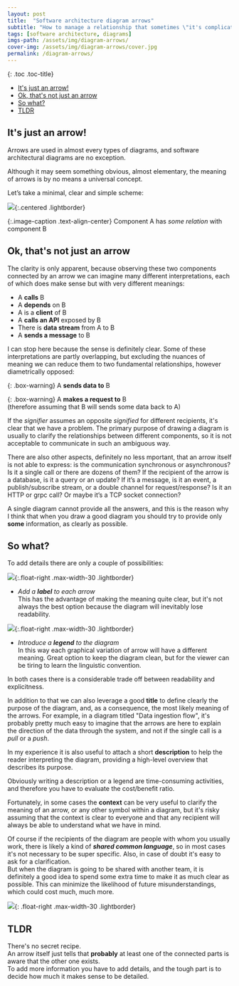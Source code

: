 ```yaml
---
layout: post
title:  "Software architecture diagram arrows"
subtitle: "How to manage a relationship that sometimes \"it's complicated\""
tags: [software architecture, diagrams]
imgs-path: /assets/img/diagram-arrows/
cover-img: /assets/img/diagram-arrows/cover.jpg
permalink: /diagram-arrows/
---
```


{: .toc .toc-title}
- [It's just an arrow!](#its-just-an-arrow)
- [Ok, that's not just an arrow](#ok-thats-not-just-an-arrow)
- [So what?](#so-what)
- [TLDR](#tldr)


## It's just an arrow!

Arrows are used in almost every types of diagrams, and software architectural diagrams are no exception.

Although it may seem something obvious, almost elementary, the meaning of arrows is by no means a universal concept.

Let’s take a minimal, clear and simple scheme:

![]({{page.imgs-path}}ab.jpg){:.centered .lightborder}

{:.image-caption .text-align-center}
Component A has *some relation* with component B


## Ok, that's not just an arrow

The clarity is only apparent, because observing these two components connected by an arrow we can imagine many different interpretations, each of which does make sense but with very different meanings:

- A **calls** B
- A **depends** on B
- A is a **client** of B
- A **calls an API** exposed by B
- There is **data stream** from A to B
- A **sends a message** to B

I can stop here because the sense is definitely clear. Some of these interpretations are partly overlapping, but excluding the nuances of meaning we can reduce them to two fundamental relationships, however diametrically opposed:

{: .box-warning}
A **sends data to** B

{: .box-warning}
A **makes a request to** B  
(therefore assuming that B will sends some data back to A)

If the *signifier* assumes an opposite *signified* for different recipients, it's clear that we have a problem. The primary purpose of drawing a diagram is usually to clarify the relationships between different components, so it is not acceptable to communicate in such an ambiguous way.

There are also other aspects, definitely no less mportant, that an arrow itself is not able to express: is the communication synchronous or asynchronous? Is it a single call or there are dozens of them? If the recipient of the arrow is a database, is it a query or an update? If it’s a message, is it an event, a publish/subscribe stream, or a double channel for request/response? Is it an HTTP or grpc call? Or maybe it’s a TCP socket connection?

A single diagram cannot provide all the answers, and this is the reason why I think that when you draw a good diagram you should try to provide only **some** information, as clearly as possible.

## So what?

To add details there are only a couple of possibilities:

![]({{page.imgs-path}}labels.jpg){:.float-right .max-width-30 .lightborder}
- *Add a **label** to each arrow*  
This has the advantage of making the meaning quite clear, but it's not always the best option because the diagram will inevitably lose readability.

![]({{page.imgs-path}}legend.jpg){:.float-right .max-width-30 .lightborder}
- *Introduce a **legend** to the diagram*  
In this way each graphical variation of arrow will have a different meaning. Great option to keep the diagram clean, but for the viewer can be tiring to learn the linguistic convention.

In both cases there is a considerable trade off between readability and explicitness.

In addition to that we can also leverage a good **title** to define clearly the purpose of the diagram, and, as a consequence, the most likely meaning of the arrows.
For example, in a diagram titled "Data ingestion flow", it's probably pretty much easy to imagine that the arrows are here to explain the direction of the data through the system, and not if the single call is a *pull* or a *push*.

In my experience it is also useful to attach a short **description** to help the reader interpreting the diagram, providing a high-level overview that describes its purpose.

Obviously writing a description or a legend are time-consuming activities, and therefore you have to evaluate the cost/benefit ratio.

Fortunately, in some cases the **context** can be very useful to clarify the meaning of an arrow, or any other symbol within a diagram, but it's risky assuming that the context is clear to everyone and that any recipient will always be able to understand what we have in mind.

Of course if the recipients of the diagram are people with whom you usually work, there is likely a kind of ***shared common language***, so in most cases it's not necessary to be super specific. Also, in case of doubt it's easy to ask for a clarification.  
But when the diagram is going to be shared with another team, it is definitely a good idea to spend some extra time to make it as much clear as possible. This can minimize the likelihood of future misunderstandings, which could cost much, much more.

![]({{page.imgs-path}}sign.jpg){: .float-right .max-width-30 .lightborder}

## TLDR
There's no secret recipe.  
An arrow itself just tells that **probably** at least one of the connected parts is aware that the other one exists.  
To add more information you have to add details, and the tough part is to decide how much it makes sense to be detailed.